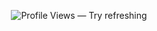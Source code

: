 <p align="center"> <img src="https://komarev.com/ghpvc/?username=EmperorSmiles&label=Profile%20Views&color=000205&style=for-the-badge" alt="Profile Views — Try refreshing" /> </p>
